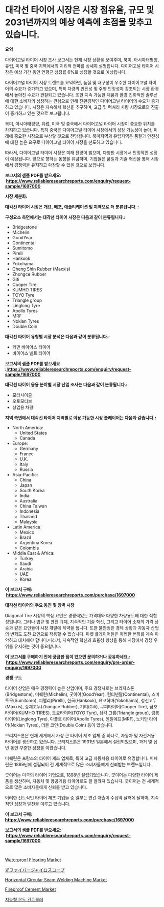 <p><h1>대각선 타이어 시장은 시장 점유율, 규모 및 2031년까지의 예상 예측에 초점을 맞추고 있습니다.</h1></p><p><strong>요약</strong></p>
<p><p>다이어고널 타이어 시장 조사 보고서는 현재 시장 상황을 보여주며, 북미, 아시아태평양, 유럽, 미국 및 중국 지역에서의 지리적 전파를 상세히 설명합니다. 다이어고널 타이어 시장은 예상 기간 동안 연평균 성장률 6%로 성장할 것으로 예상됩니다. </p><p>다이어고널 타이어 시장 트렌드를 요약하면, 품질 및 내구성이 우수한 다이어고널 타이어의 수요가 증가하고 있으며, 특히 차량의 안전성 및 주행 안정성이 강조되는 시장 환경에서 높아진 수요가 관찰되고 있습니다. 또한 지속 가능한 제품과 환경 친화적인 솔루션에 대한 소비자의 성장하는 관심으로 인해 친환경적인 다이어고널 타이어의 수요가 증가하고 있습니다. 시장은 지속해서 혁신을 추구하며, 고급 및 럭셔리 차량 시장으로의 진출이 증가하고 있는 것으로 보고됩니다.</p><p>북미, 아시아태평양, 유럽, 미국 및 중국에서 다이어고널 타이어 시장이 중요한 위치를 차지하고 있습니다. 특히 중국은 다이어고널 타이어 시장에서의 성장 가능성이 높아, 미래에 중요한 시장으로 부상할 것으로 전망됩니다. 북미지역과 유럽지역은 품질과 안전성에 대한 높은 요구로 다이어고널 타이어 시장을 선도하고 있습니다.</p><p>따라서, 다이어고널 타이어 시장은 미래 전망이 밝으며, 다양한 시장에서 안정적인 성장이 예상됩니다. 앞으로 향하는 동향을 유념하며, 기업들은 품질과 기술 혁신을 통해 시장에서 경쟁력을 유지하고 확장할 수 있을 것으로 보입니다.</p></p>
<p><strong>보고서의 샘플 PDF를 받으세요: &nbsp;<a href="https://www.reliableresearchreports.com/enquiry/request-sample/1697000">https://www.reliableresearchreports.com/enquiry/request-sample/1697000</a></strong></p>
<p><strong>시장 세분화:</strong></p>
<p><strong> 대각선 타이어 시장은 개요, 배포, 애플리케이션 및 지역으로 더 분류됩니다. :</strong></p>
<p><strong>구성요소 측면에서는 대각선 타이어 시장은 다음과 같이 분류됩니다.:</strong></p>
<p><ul><li>Bridgestone</li><li>Michelin</li><li>GoodYear</li><li>Continental</li><li>Sumitomo</li><li>Pirelli</li><li>Hankook</li><li>Yokohama</li><li>Cheng Shin Rubber (Maxxis)</li><li>Zhongce Rubber</li><li>Giti</li><li>Cooper Tire</li><li>KUMHO TIRES</li><li>TOYO Tyre</li><li>Triangle group</li><li>Linglong Tyre</li><li>Apollo Tyres</li><li>MRF</li><li>Nokian Tyres</li><li>Double Coin</li></ul></p>
<p><strong> 대각선 타이어 유형별 시장 분석은 다음과 같이 분류됩니다.:</strong></p>
<p><ul><li>커먼 바이어스 타이어</li><li>바이어스 벨트 타이어</li></ul></p>
<p><strong>보고서의 샘플 PDF를 받으세요 :<a href="https://www.reliableresearchreports.com/enquiry/request-sample/1697000">https://www.reliableresearchreports.com/enquiry/request-sample/1697000</a></strong></p>
<p><strong> 대각선 타이어 응용 분야별 시장 산업 조사는 다음과 같이 분류됩니다.:</strong></p>
<p><ul><li>모터사이클</li><li>오토모티브</li><li>상업용 차량</li></ul></p>
<p><strong>지역 측면에서 대각선 타이어 지역별로 이용 가능한 시장 플레이어는 다음과 같습니다.:</strong></p>
<p><ul>
    <li>
        North America:
        <ul>
            <li>United States</li>
            <li>Canada</li>
        </ul>
    </li>
    <li>
        Europe:
        <ul>
            <li>Germany</li>
            <li>France</li>
            <li>U.K.</li>
            <li>Italy</li>
            <li>Russia</li>
        </ul>
    </li>
    <li>
        Asia-Pacific:
        <ul>
            <li>China</li>
            <li>Japan</li>
            <li>South Korea</li>
            <li>India</li>
            <li>Australia</li>
            <li>China Taiwan</li>
            <li>Indonesia</li>
            <li>Thailand</li>
            <li>Malaysia</li>
        </ul>
    </li>
    <li>
        Latin America:
        <ul>
            <li>Mexico</li>
            <li>Brazil</li>
            <li>Argentina Korea</li>
            <li>Colombia</li>
        </ul>
    </li>
    <li>
        Middle East & Africa:
        <ul>
            <li>Turkey</li>
            <li>Saudi</li>
            <li>Arabia</li>
            <li>UAE</li>
            <li>Korea</li>
        </ul>
    </li>
    </ul></p>
<p><strong>이 보고서 구매: &nbsp;<a href="https://www.reliableresearchreports.com/purchase/1697000">https://www.reliableresearchreports.com/purchase/1697000</a></strong></p>
<p><strong>대각선 타이어의 주요 동인 및 장벽 시장</strong></p>
<p><p>Diagonal Tire 시장의 핵심 요인은 경쟁력있는 가격대와 다양한 차량용도에 대한 적합성입니다. 그러나 법규 및 안전 규제, 지속적인 기술 혁신, 그리고 타이어 소재의 가격 상승과 같은 요인들이 시장 개발에 제약을 둡니다. 또한 불안정한 경제 상황과 자동차 산업의 변화도 도전 요인으로 작용할 수 있습니다. 마켓 플레이어들은 이러한 변화를 계속 파악하고 대처해야 합니다.따라서, 지속적인 혁신과 효율성 향상을 통해 시장에서 경쟁 우위를 유지하는 것이 중요합니다.</p></p>
<p><strong>이 보고서를 구매하기 전에 궁금한 점이 있으면 문의하거나 공유하세요.: &nbsp;<a href="https://www.reliableresearchreports.com/enquiry/pre-order-enquiry/1697000">https://www.reliableresearchreports.com/enquiry/pre-order-enquiry/1697000</a></strong></p>
<p><strong>경쟁 구도</strong></p>
<p><p>타이어 산업은 매우 경쟁력이 높은 산업이며, 주요 경쟁사로는 브리지스톤(Bridgestone), 미쉐린(Michelin), 굿이어(GoodYear), 컨티넨탈(Continental), 스미토모(Sumitomo), 피렐리(Pirelli), 한국(Hankook), 요코하마(Yokohama), 청신고무(Maxxis), 중체고무(Zhongce Rubber), 기티(Giti), 쿠퍼타이어(Cooper Tire), 금호타이어(KUMHO TIRES), 토요타이어(TOYO Tyre), 삼각 그룹(Triangle group), 링롱 타이어(Linglong Tyre), 아폴로 타이어(Apollo Tyres), 엠알에프(MRF), 노키안 타이어(Nokian Tyres), 더블 코인(Double Coin) 등이 있습니다.</p><p>브리지스톤은 현재 세계에서 가장 큰 타이어 제조 업체 중 하나로, 자동차 및 자전거용 타이어를 생산하고 있습니다. 브리지스톤은 1931년 일본에서 설립되었으며, 과거 몇 십 년 동안 꾸준한 성장을 이뤘습니다.</p><p>미쉐린은 프랑스의 타이어 제조 업체로, 특히 고급 자동차용 타이어로 유명합니다. 미쉐린은 1889년에 설립되어 전 세계적으로 많은 소비자들에게 신뢰받는 브랜드입니다.</p><p>굿이어는 미국의 타이어 기업으로, 1898년 설립되었습니다. 굿이어는 다양한 타이어 제품을 생산하며, 자동차 및 항공기용 타이어로도 잘 알려져 있습니다. 굿이어는 전 세계적으로 많은 소비자들에게 신뢰를 받고 있습니다.</p><p>이러한 선도적인 타이어 제조 기업들 중 일부는 연간 매출이 수십억 달러에 달하며, 지속적인 성장과 발전을 이루고 있습니다.</p></p>
<p><strong>이 보고서 구매: &nbsp; <a href="https://www.reliableresearchreports.com/purchase/1697000">https://www.reliableresearchreports.com/purchase/1697000</a></strong></p>
<p><strong>보고서의 샘플 PDF를 받으세요: &nbsp;<a href="https://www.reliableresearchreports.com/enquiry/request-sample/1697000">https://www.reliableresearchreports.com/enquiry/request-sample/1697000</a></strong><strong></strong></p>
<p>&nbsp;</p>
<p><p><a href="https://github.com/Krish2023na/Market-Research-Report-List-3/blob/main/waterproof-flooring-market.md">Waterproof Flooring Market</a></p><p><a href="https://github.com/cnnriuez22368/Market-Research-Report-List-1/blob/main/7929004192160.md">光ファイバージャイロスコープ</a></p><p><a href="https://issuu.com/reportprime-2/docs/horizontal-circular-seam-welding-machine-market-si">Horizontal Circular Seam Welding Machine Market</a></p><p><a href="https://github.com/RickHolmes3/Market-Research-Report-List-3/blob/main/fireproof-cement-market.md">Fireproof Cement Market</a></p><p><a href="https://github.com/vs10l4sfg5c/Market-Research-Report-List-1/blob/main/5094574191975.md">지능형 온도 컨트롤러</a></p></p>